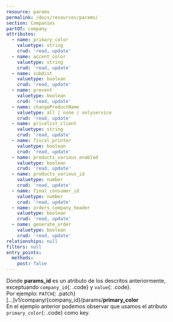 ```yaml
---
resource: params
permalink: /docs/resources/params/
section: Companies
partOf: company
attributes:
  - name: primary_color
    valuetype: string
    crud: 'read, update'
  - name: accent_color
    valuetype: string
    crud: 'read, update'
  - name: subdist
    valuetype: boolean
    crud: 'read, update'
  - name: prevent
    valuetype: boolean
    crud: 'read, update'
  - name: changeProductName
    valuetype: all | none | onlyservice
    crud: 'read, update'
  - name: pricelist_client
    valuetype: string
    crud: 'read, update'
  - name: fiscal_printer
    valuetype: boolean
    crud: 'read, update'
  - name: products_various_enabled
    valuetype: boolean
    crud: 'read, update'
  - name: products_various_id
    valuetype: number
    crud: 'read, update'
  - name: final_consumer_id
    valuetype: number
    crud: 'read, update'
  - name: orders_company_header
    valuetype: boolean
    crud: 'read, update'
  - name: generate_order
    valuetype: boolean
    crud: 'read, update'
relationships: null
filters: null
entry_points:
  methods:
    post: false
---
```


Donde **params_id** es un atributo de los descritos anteriormente, exceptuando `company_id`{: .code} y `value`{: .code}.  
Por ejemplo:  `PATCH`{: .patch} [...]v1/company/{company_id}/params/**primary_color**  
En el ejemplo anterior podemos observar que usamos el atributo `primary_color`{: .code} como key.
